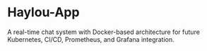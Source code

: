 # Haylou-App
A real-time chat system with Docker-based architecture for future Kubernetes, CI/CD, Prometheus, and Grafana integration.
